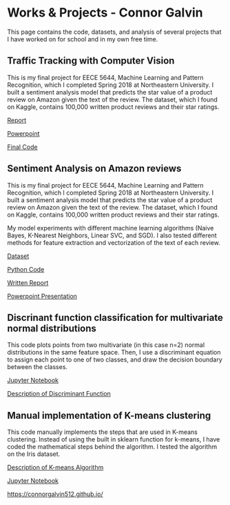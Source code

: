 # Works & Projects - Connor Galvin

This page contains the code, datasets, and analysis of several projects that I have worked on for school and in my own free time.

## Traffic Tracking with Computer Vision

This is my final project for EECE 5644, Machine Learning and Pattern Recognition, which I completed Spring 2018 at Northeastern University. I built a sentiment analysis model that predicts the star value of a product review on Amazon given the text of the review. The dataset, which I found on Kaggle, contains 100,000 written product reviews and their star ratings. 


[Report](final_report_galvin_joseph.pdf)

[Powerpoint](galvin_joseph_project_final_ppt.ppt)

[Final Code](main.py)


## Sentiment Analysis on Amazon reviews

This is my final project for EECE 5644, Machine Learning and Pattern Recognition, which I completed Spring 2018 at Northeastern University. I built a sentiment analysis model that predicts the star value of a product review on Amazon given the text of the review. The dataset, which I found on Kaggle, contains 100,000 written product reviews and their star ratings. 

My model experiments with different machine learning algorithms (Naive Bayes, K-Nearest Neighbors, Linear SVC, and SGD). I also tested different methods for feature extraction and vectorization of the text of each review. 

[Dataset](amazon_reviews.csv)

[Python Code](Sentiment-Model.py)

[Written Report](galvin-setiment-analysis-report.pdf)

[Powerpoint Presentation](galvin-sentiment-analysis-ppt.pptx)

## Discrinant function classification for multivariate normal distributions

This code plots points from two multivariate (in this case n=2) normal distributions in the same feature space. Then, I use a discriminant equation to assign each point to one of two classes, and draw the decision boundary between the classes. 

[Jupyter Notebook](https://nbviewer.jupyter.org/github/connorgalvin512/connorgalvin512.github.io/blob/master/normal_distribution_calssification.ipynb)

[Description of Discriminant Function](discriminant_description.pdf)



## Manual implementation of K-means clustering 

This code manually implements the steps that are used in K-means clustering. Instead of using the built in sklearn function for k-means, I have coded the mathematical steps behind the  algorithm. I tested the algorithm on the Iris dataset.


[Description of K-means Algorithm](k_means_explanation.pdf)

[Jupyter Notebook](https://nbviewer.jupyter.org/github/connorgalvin512/connorgalvin512.github.io/blob/master/k_means.ipynb)


https://connorgalvin512.github.io/
